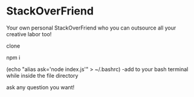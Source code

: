 # StackOverFriend
Your own personal StackOverFriend who you can outsource all your creative labor too!

clone

npm i

(echo "alias ask='node index.js'" > ~/.bashrc)
-add to your bash terminal while inside the file directory

ask any question you want!
